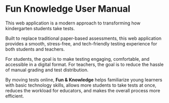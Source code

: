 # Fun Knowledge User Manual
This web application is a modern approach to transforming how kindergarten students take tests. 

Built to replace traditional paper-based assessments, this web application provides a smooth, stress-free, and tech-friendly testing experience for both students and teachers.

For students, the goal is to make testing engaging, comfortable, and accessible in a digital format. For teachers, the goal is to reduce the hassle of manual grading and test distribution.  

By moving tests online, **Fun & Knowledge** helps familiarize young learners with basic technology skills, allows more students to take tests at once, reduces the workload for educators, and makes the overall process more efficient.
